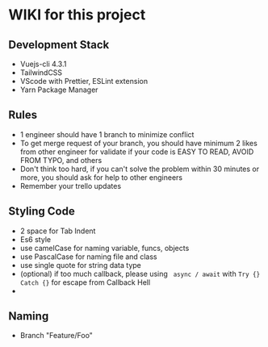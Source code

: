 #  WIKI for this project

## Development Stack
* Vuejs-cli 4.3.1
* TailwindCSS
* VScode with Prettier, ESLint extension
* Yarn Package Manager

## Rules
* 1 engineer should have 1 branch to minimize conflict
* To get merge request of your branch, you should have minimum 2 likes from other engineer for validate if your code is EASY TO READ, AVOID FROM TYPO, and others
* Don't think too hard, if you can't solve the problem within 30 minutes or more, you should ask for help to other engineers
* Remember your trello updates

## Styling Code
* 2 space for Tab Indent
* Es6 style
* use camelCase for naming variable, funcs, objects
* use PascalCase for naming file and class
* use single quote for string data type
* (optional) if too much callback, please using ``` async / await``` with `` Try {} Catch {} `` for escape from Callback Hell
* 

## Naming
* Branch "Feature/Foo"
